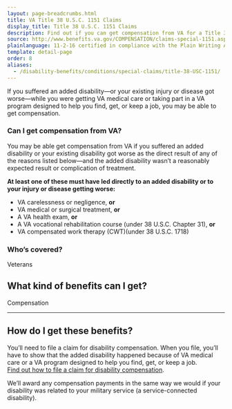 ```yaml
---
layout: page-breadcrumbs.html
title: VA Title 38 U.S.C. 1151 Claims
display_title: Title 38 U.S.C. 1151 Claims
description: Find out if you can get compensation from VA for a Title 38 U.S.C. 1151 claim. You may have a claim if you suffered an added disability—or your existing injury or disease got worse—while you were getting VA medical care or taking part in a VA program designed to help you find, get, or keep a job.
source: http://www.benefits.va.gov/COMPENSATION/claims-special-1151.asp
plainlanguage: 11-2-16 certified in compliance with the Plain Writing Act
template: detail-page
order: 8
aliases:
  - /disability-benefits/conditions/special-claims/title-38-USC-1151/
---
```


<div class="va-introtext">

If you suffered an added disability—or your existing injury or disease got worse—while you were getting VA medical care or taking part in a VA program designed to help you find, get, or keep a job, you may be able to get compensation.

</div>

<div class="feature" markdown="1">

### Can I get compensation from VA?

You may be able get compensation from VA if you suffered an added disability or your existing disability got worse as the direct result of any of the reasons listed below—and the added disability wasn’t a reasonably expected result or complication of treatment.

**At least one of these must have led directly to an added disability or to your injury or disease getting worse:**
  - VA carelessness or negligence, **or**
  - VA medical or surgical treatment, **or**
  - A VA health exam, **or**
  - A VA vocational rehabilitation course (under 38 U.S.C. Chapter 31), **or**
  - VA compensated work therapy (CWT)(under 38 U.S.C. 1718)
  
### Who’s covered?
Veterans
</div>

## What kind of benefits can I get?

Compensation 

-----

## How do I get these benefits?

You’ll need to file a claim for disability compensation. When you file, you’ll have to show that the added disability happened because of VA medical care or a VA program designed to help you find, get, or keep a job. <br>
[Find out how to file a claim for disability compensation](/disability/how-to-file-claim/).

We’ll award any compensation payments in the same way we would if your disability was related to your military service (a service-connected disability).




